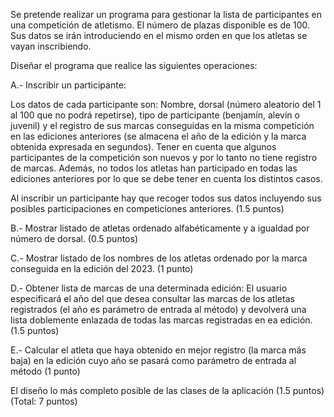 Se pretende realizar un programa para gestionar la lista de participantes en una competición de atletismo. El número de plazas disponible es de 100. Sus datos se irán introduciendo en el mismo orden en que los atletas se vayan inscribiendo.

Diseñar el programa que realice las siguientes operaciones:

A.- Inscribir un participante:

Los datos de cada participante son: Nombre, dorsal (número aleatorio del 1 al 100 que no podrá repetirse), tipo de participante (benjamín, alevín o juvenil) y el registro de sus marcas conseguidas en la misma competición en las ediciones anteriores (se almacena el año de la edición y la marca obtenida expresada en segundos). Tener en cuenta que algunos participantes de la competición son nuevos y por lo tanto no tiene registro de marcas. Además, no todos los atletas han participado en todas las ediciones anteriores por lo que se debe tener en cuenta los distintos casos.

Al inscribir un participante hay que recoger todos sus datos incluyendo sus posibles participaciones en competiciones anteriores.
(1.5 puntos)

B.- Mostrar listado de atletas ordenado alfabéticamente y a igualdad por número de dorsal.
(0.5 puntos)

C.- Mostrar listado de los nombres de los atletas ordenado por la marca conseguida en la edición del 2023.
(1 punto)

D.- Obtener lista de marcas de una determinada edición:
El usuario especificará el año del que desea consultar las marcas de los atletas registrados (el año es parámetro de entrada al método) y devolverá una lista doblemente enlazada de todas las marcas registradas en ea edición.
(1.5 puntos)

E.- Calcular el atleta que haya obtenido en mejor registro (la marca más baja) en la edición cuyo año se pasará como parámetro de entrada al método
(1 punto)

El diseño lo más completo posible de las clases de la aplicación (1.5 puntos)
(Total: 7 puntos)

